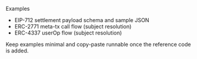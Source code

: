 Examples

- EIP-712 settlement payload schema and sample JSON
- ERC-2771 meta-tx call flow (subject resolution)
- ERC-4337 userOp flow (subject resolution)

Keep examples minimal and copy-paste runnable once the reference code is added.


